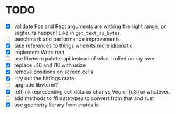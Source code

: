 # TODO

* [x] validate Pos and Rect arguments are withing the right range, or
      segfaults happen! Like in `get_text_as_bytes`
* [ ] benchmark and performance improvements
* [x] take references to things when its more idiomatic
* [x] implement Write trait
* [ ] use libvterm palette api instead of what I rolled on my own
* [x] replace u16 and i16 with usize
* [x] remove positions on screen cells
* [x] -try out the bitflags crate-
* [ ] upgrade libvterm?
* [x] rethink representing cell data as char vs Vec<u8> or [u8] or whatever.
* [ ] add methods to ffi datatypes to convert from that and rust
* [x] use geometry library from crates.io
